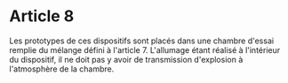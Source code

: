 # Article 8

Les prototypes de ces dispositifs sont placés dans une chambre d'essai remplie du mélange défini à l'article 7. L'allumage étant réalisé à l'intérieur du dispositif, il ne doit pas y avoir de transmission d'explosion à l'atmosphère de la chambre.
